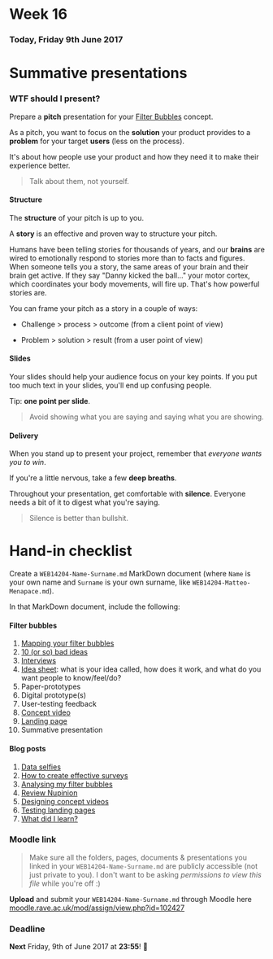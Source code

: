 # Week 16

### Today, Friday 9th June 2017

# Summative presentations

### WTF should I present?

Prepare a **pitch** presentation for your [Filter Bubbles](../../projects/filter-bubbles) concept.

As a pitch, you want to focus on the **solution** your product provides to a **problem** for your target **users** (less on the process).

It's about how people use your product and how they need it to make their experience better.

> Talk about them, not yourself.

#### Structure

The **structure** of your pitch is up to you. 

A **story** is an effective and proven way to structure your pitch. 

Humans have been telling stories for thousands of years, and our **brains** are wired to emotionally respond to stories more than to facts and figures. When someone tells you a story, the same areas of your brain and their brain get active. If they say "Danny kicked the ball..." your motor cortex, which coordinates your body movements, will fire up. That's how powerful stories are.

You can frame your pitch as a story in a couple of ways:

* Challenge > process > outcome (from a client point of view)

* Problem > solution > result (from a user point of view)

#### Slides

Your slides should help your audience focus on your key points. If you put too much text in your slides, you'll end up confusing people.

Tip: **one point per slide**.

> Avoid showing what you are saying and saying what you are showing.	

#### Delivery

When you stand up to present your project, remember that *everyone wants you to win*.

If you're a little nervous, take a few **deep breaths**. 

Throughout your presentation, get comfortable with **silence**. Everyone needs a bit of it to digest what you're saying.

> Silence is better than bullshit.


# Hand-in checklist

Create a `WEB14204-Name-Surname.md` MarkDown document (where `Name` is your own name and `Surname` is your own surname, like `WEB14204-Matteo-Menapace.md`).

In that MarkDown document, include the following:

#### Filter bubbles 

1. [Mapping your filter bubbles](../09#project-kickstart) 
2. [10 (or so) bad ideas](../10) 
3. [Interviews](../10)
4. [Idea sheet](../11): what is your idea called, how does it work, and what do you want people to know/feel/do? 
5. Paper-prototypes
6. Digital prototype(s)
7. User-testing feedback 
8. [Concept video](../14)
9. [Landing page](../14)
10. Summative presentation

#### Blog posts

1. [Data selfies](../09#blog)
2. [How to create effective surveys](../11#blog)
3. [Analysing my filter bubbles](../11#blog)
4. [Review Nupinion](../12#blog)
5. [Designing concept videos](../13#blog)
6. [Testing landing pages](../14#blog)
7. [What did I learn?](https://github.com/RavensbourneWebMedia/Blogging/blob/master/what-did-I-learn.md)

### Moodle link

> Make sure all the folders, pages, documents & presentations you linked in your `WEB14204-Name-Surname.md` are publicly accessible (not just private to you). I don't want to be asking *permissions to view this file* while you're off :)

**Upload** and submit your `WEB14204-Name-Surname.md` through Moodle here [moodle.rave.ac.uk/mod/assign/view.php?id=102427](https://moodle.rave.ac.uk/mod/assign/view.php?id=102427)

### Deadline

**Next** Friday, 9th of June 2017 at **23:55**! :high_heel: